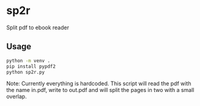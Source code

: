 # sp2r
Split pdf to ebook reader

## Usage

```bash
python -m venv .
pip install pypdf2
python sp2r.py
```

Note: Currently everything is hardcoded. This script will read the pdf with the name in.pdf, write to out.pdf and will split the pages in two with a small overlap.
